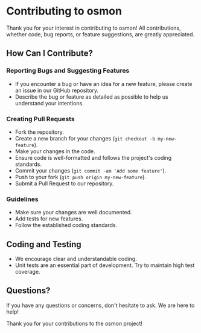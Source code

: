 # Contributing to osmon

Thank you for your interest in contributing to osmon! All contributions, whether code, bug reports, or feature suggestions, are greatly appreciated.

## How Can I Contribute?

### Reporting Bugs and Suggesting Features
- If you encounter a bug or have an idea for a new feature, please create an issue in our GitHub repository.
- Describe the bug or feature as detailed as possible to help us understand your intentions.

### Creating Pull Requests
- Fork the repository.
- Create a new branch for your changes (`git checkout -b my-new-feature`).
- Make your changes in the code.
- Ensure code is well-formatted and follows the project's coding standards.
- Commit your changes (`git commit -am 'Add some feature'`).
- Push to your fork (`git push origin my-new-feature`).
- Submit a Pull Request to our repository.

### Guidelines
- Make sure your changes are well documented.
- Add tests for new features.
- Follow the established coding standards.

## Coding and Testing
- We encourage clear and understandable coding.
- Unit tests are an essential part of development. Try to maintain high test coverage.

## Questions?
If you have any questions or concerns, don't hesitate to ask. We are here to help!

Thank you for your contributions to the osmon project!
